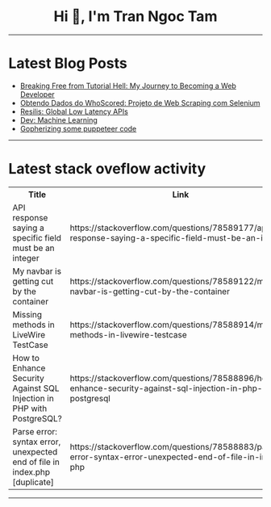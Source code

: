 <h1 align="center">Hi 👋, I'm Tran Ngoc Tam</h1>

---

# Latest Blog Posts 
<!-- BLOG-POST-LIST:START -->
- [Breaking Free from Tutorial Hell: My Journey to Becoming a Web Developer](https://dev.to/aniiketpal/breaking-free-from-tutorial-hell-my-journey-to-becoming-a-web-developer-3889)
- [Obtendo Dados do WhoScored: Projeto de Web Scraping com Selenium](https://dev.to/lisandramelo/obtendo-dados-do-whoscored-projeto-de-web-scraping-com-selenium-4538)
- [Resilis: Global Low Latency APIs](https://dev.to/resilis/resilis-global-low-latency-apis-7l1)
- [Dev: Machine Learning](https://dev.to/r4nd3l/dev-machine-learning-f9a)
- [Gopherizing some puppeteer code](https://dev.to/adaschevici/gopherizing-some-puppeteer-code-29g4)
<!-- BLOG-POST-LIST:END -->

---

# Latest stack oveflow activity
<table>
  <tr><th>Title</th><th>Link</th></tr>
  <!-- STACKOVERFLOW:START --><tr><td>API response saying a specific field must be an integer</td><td>https://stackoverflow.com/questions/78589177/api-response-saying-a-specific-field-must-be-an-integer</td></tr><tr><td>My navbar is getting cut by the container</td><td>https://stackoverflow.com/questions/78589122/my-navbar-is-getting-cut-by-the-container</td></tr><tr><td>Missing methods in LiveWire TestCase</td><td>https://stackoverflow.com/questions/78588914/missing-methods-in-livewire-testcase</td></tr><tr><td>How to Enhance Security Against SQL Injection in PHP with PostgreSQL?</td><td>https://stackoverflow.com/questions/78588896/how-to-enhance-security-against-sql-injection-in-php-with-postgresql</td></tr><tr><td>Parse error: syntax error, unexpected end of file in index.php [duplicate]</td><td>https://stackoverflow.com/questions/78588883/parse-error-syntax-error-unexpected-end-of-file-in-index-php</td></tr><!-- STACKOVERFLOW:END -->
</table>

---


